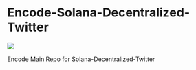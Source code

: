 # Encode-Solana-Decentralized-Twitter

<img src="https://i.ibb.co/0tfV7NF/image.png">

 Encode Main Repo for Solana-Decentralized-Twitter